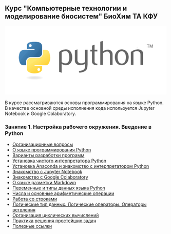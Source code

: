## Курс "Компьютерные технологии и моделирование биосистем" БиоХим ТА КФУ

<img src="./img/python_logo.png"/>

В курсе рассматриваются основы программирования на языке Python. В качестве основной среды исполнения кода используется Jupyter Notebook и Google Colaboratory.

### Занятие 1. Настройка рабочего окружения. Введение в Python

- [Организационные вопросы](./lesson1/lesson1.1.md)
- [О языке программирования Python](./lesson1/lesson1.2.md)
- [Варианты разработки программ](./lesson1/lesson1.3.md)
- [Установка чистого интерпретатора Python](./lesson1/lesson1.4.md)
- [Установка Anaconda и знакомство с интерпретатором Python](./lesson1/lesson1.5.md)
- [Знакомство с Jupyter Notebook](./lesson1/lesson1.6.md)
- [Знакомство с Google Colaboratory](./lesson1/lesson1.7.md)
- [О языке разметки Markdown](./lesson1/lesson1.8.md)
- [Переменные и типы данных языка Python](./lesson1/lesson1.9.md)
- [Числа и основные арифметические операции](./lesson1/lesson1.10.md)
- [Работа со строками](./lesson1/lesson1.11.md)
- [Логические тип данных. Логические операторы. Операторы ветвления](./lesson1/lesson1.12.md)
- [Организация циклических вычислений](./lesson1/lesson1.13.md)
- [Практика решения простейших задач](./lesson1/lesson1.14.md)
- [Полезные ссылки](./lesson1/lesson1.15.md)

  

